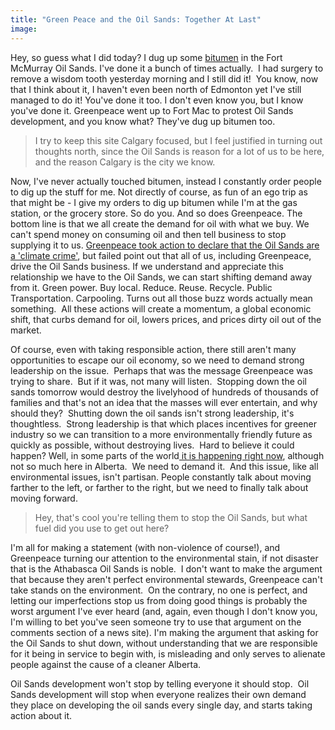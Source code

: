 ```yaml
---
title: "Green Peace and the Oil Sands: Together At Last"
image:
---
```

<p>Hey, so guess what I did today? I dug up some <a href="http://en.wikipedia.org/wiki/Bitumen">bitumen</a> in the Fort McMurray Oil Sands. I've done it a bunch of times actually.&nbsp; I had surgery to remove a wisdom tooth yesterday morning and I still did it!&nbsp; You know, now that I think about it, I haven't even been north of Edmonton yet I've still managed to do it! You've done it too. I don't even know you, but I know you've done it. Greenpeace went up to Fort Mac to protest Oil Sands development, and you know what? They've dug up bitumen too.</p><!-- pagebreak -->
<blockquote><img src="/file/post/green_peace_and_the_oil_sands/cranes.jpg" alt="" /><br />I try to keep this site Calgary focused, but I feel justified in turning out thoughts north, since the Oil Sands is reason for a lot of us to be here, and the reason Calgary is the city we know.</blockquote>
<p>Now, I've never actually touched bitumen, instead I constantly order people to dig up the stuff for me. Not directly of course, as fun of an ego trip as that might be - I give my orders to dig up bitumen while I'm at the gas station, or the grocery store. So do you. And so does Greenpeace. The bottom line is that we all create the demand for oil with what we buy. We can't spend money on consuming oil and then tell business to stop supplying it to us. <a href="http://www.cbc.ca/canada/edmonton/story/2009/09/15/edmonton-greenpeace-oilsands-protest.html">Greenpeace took action to declare that the Oil Sands are a 'climate crime'</a>, but failed point out that all of us, including Greenpeace, drive the Oil Sands business. If we understand and appreciate this relationship we have to the Oil Sands, we can start shifting demand away from it. Green power. Buy local. Reduce. Reuse. Recycle. Public Transportation. Carpooling. Turns out all those buzz words actually mean something.&nbsp; All these actions will create a momentum, a global economic shift, that curbs demand for oil, lowers prices, and prices dirty oil out of the market.</p>
<p>Of course, even with taking responsible action, there still aren't many opportunities to escape our oil economy, so we need to demand strong leadership on the issue.&nbsp; Perhaps that was the message Greenpeace was trying to share.&nbsp; But if it was, not many will listen.&nbsp; Stopping down the oil sands tomorrow would destroy the livelyhood of hundreds of thousands of families and that's not an idea that the masses will ever entertain, and why should they?&nbsp; Shutting down the oil sands isn't strong leadership, it's thoughtless.&nbsp; Strong leadership is that which places incentives for greener industry so we can transition to a more environmentally friendly future as quickly as possible, without destroying lives.&nbsp; Hard to believe it could happen? Well, in some parts of the world<a href="http://features.csmonitor.com/environment/2008/08/20/germany’s-key-to-green-energy/"> it is happening right now</a>, although not so much here in Alberta.&nbsp; We need to demand it.&nbsp; And this issue, like all environmental issues, isn't partisan. People constantly talk about moving farther to the left, or farther to the right, but we need to finally talk about moving forward.</p>
<blockquote><img title="Photo copyright of Greenpeace Canada" src="/file/post/green_peace_and_the_oil_sands/stop_tar_sands.jpg" alt="" /><br />Hey, that's cool you're telling them to stop the Oil Sands, but what fuel did you use to get out here?</blockquote>
<p>I'm all for making a statement (with non-violence of course!), and Greenpeace turning our attention to the environmental stain, if not disaster that is the Athabasca Oil Sands is noble.&nbsp; I don't want to make the argument that because they aren't perfect environmental stewards, Greenpeace can't take stands on the environment.&nbsp; On the contrary, no one is perfect, and letting our imperfections stop us from doing good things is probably the worst argument I've ever heard (and, again, even though I don't know you, I'm willing to bet you've seen someone try to use that argument on the comments section of a news site). I'm making the argument that asking for the Oil Sands to shut down, without understanding that we are responsible for it being in service to begin with, is misleading and only serves to alienate people against the cause of a cleaner Alberta.</p>
<p>Oil Sands development won't stop by telling everyone it should stop.&nbsp; Oil Sands development will stop when everyone realizes their own demand they place on developing the oil sands every single day, and starts taking action about it.</p>